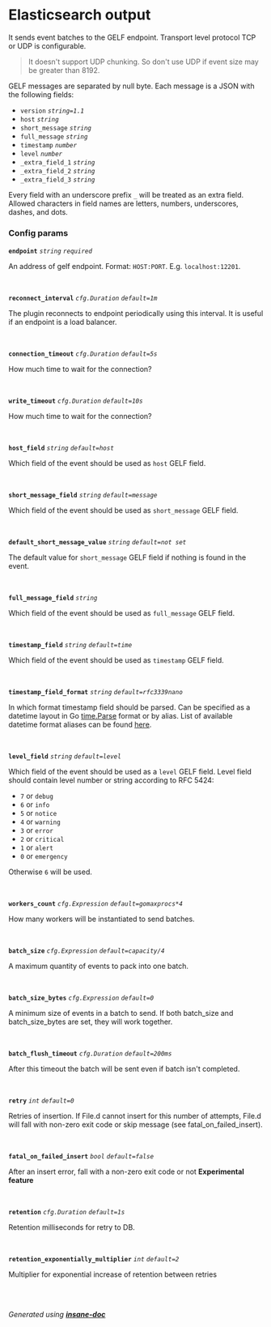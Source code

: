 # Elasticsearch output
It sends event batches to the GELF endpoint. Transport level protocol TCP or UDP is configurable.
> It doesn't support UDP chunking. So don't use UDP if event size may be greater than 8192.

GELF messages are separated by null byte. Each message is a JSON with the following fields:
* `version` *`string=1.1`*
* `host` *`string`*
* `short_message` *`string`*
* `full_message` *`string`*
* `timestamp` *`number`*
* `level` *`number`*
* `_extra_field_1` *`string`*
* `_extra_field_2` *`string`*
* `_extra_field_3` *`string`*

Every field with an underscore prefix `_` will be treated as an extra field.
Allowed characters in field names are letters, numbers, underscores, dashes, and dots.

### Config params
**`endpoint`** *`string`* *`required`* 

An address of gelf endpoint. Format: `HOST:PORT`. E.g. `localhost:12201`.

<br>

**`reconnect_interval`** *`cfg.Duration`* *`default=1m`* 

The plugin reconnects to endpoint periodically using this interval. It is useful if an endpoint is a load balancer.

<br>

**`connection_timeout`** *`cfg.Duration`* *`default=5s`* 

How much time to wait for the connection?

<br>

**`write_timeout`** *`cfg.Duration`* *`default=10s`* 

How much time to wait for the connection?

<br>

**`host_field`** *`string`* *`default=host`* 

Which field of the event should be used as `host` GELF field.

<br>

**`short_message_field`** *`string`* *`default=message`* 

 Which field of the event should be used as `short_message` GELF field.

<br>

**`default_short_message_value`** *`string`* *`default=not set`* 

 The default value for `short_message` GELF field if nothing is found in the event.

<br>

**`full_message_field`** *`string`* 

Which field of the event should be used as `full_message` GELF field.

<br>

**`timestamp_field`** *`string`* *`default=time`* 

Which field of the event should be used as `timestamp` GELF field.

<br>

**`timestamp_field_format`** *`string`* *`default=rfc3339nano`* 

In which format timestamp field should be parsed. Can be specified as a datetime layout in Go [time.Parse](https://pkg.go.dev/time#Parse) format or by alias.
List of available datetime format aliases can be found [here](/pipeline/README.md#datetime-parse-formats).

<br>

**`level_field`** *`string`* *`default=level`* 

Which field of the event should be used as a `level` GELF field. Level field should contain level number or string according to RFC 5424:
* `7` or `debug`
* `6` or `info`
* `5` or `notice`
* `4` or `warning`
* `3` or `error`
* `2` or `critical`
* `1` or `alert`
* `0` or `emergency`

Otherwise `6` will be used.

<br>

**`workers_count`** *`cfg.Expression`* *`default=gomaxprocs*4`* 

How many workers will be instantiated to send batches.

<br>

**`batch_size`** *`cfg.Expression`* *`default=capacity/4`* 

A maximum quantity of events to pack into one batch.

<br>

**`batch_size_bytes`** *`cfg.Expression`* *`default=0`* 

A minimum size of events in a batch to send.
If both batch_size and batch_size_bytes are set, they will work together.

<br>

**`batch_flush_timeout`** *`cfg.Duration`* *`default=200ms`* 

After this timeout the batch will be sent even if batch isn't completed.

<br>

**`retry`** *`int`* *`default=0`* 

Retries of insertion. If File.d cannot insert for this number of attempts,
File.d will fall with non-zero exit code or skip message (see fatal_on_failed_insert).

<br>

**`fatal_on_failed_insert`** *`bool`* *`default=false`* 

After an insert error, fall with a non-zero exit code or not
**Experimental feature**

<br>

**`retention`** *`cfg.Duration`* *`default=1s`* 

Retention milliseconds for retry to DB.

<br>

**`retention_exponentially_multiplier`** *`int`* *`default=2`* 

Multiplier for exponential increase of retention between retries

<br>


<br>*Generated using [__insane-doc__](https://github.com/vitkovskii/insane-doc)*